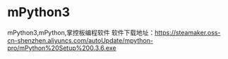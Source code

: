 # mPython3
mPython3,mPython,掌控板编程软件
软件下载地址：https://steamaker.oss-cn-shenzhen.aliyuncs.com/autoUpdate/mpython-pro/mPython%20Setup%200.3.6.exe
